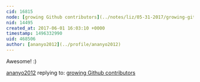 ```yaml
---
cid: 16815
node: [growing Github contributors](../notes/liz/05-31-2017/growing-github-contributors)
nid: 14495
created_at: 2017-06-01 16:03:10 +0000
timestamp: 1496332990
uid: 468506
author: [ananyo2012](../profile/ananyo2012)
---
```


Awesome! :)

[ananyo2012](../profile/ananyo2012) replying to: [growing Github contributors](../notes/liz/05-31-2017/growing-github-contributors)

